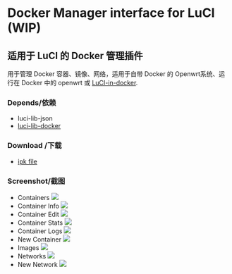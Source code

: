 # Docker Manager interface for LuCI (WIP)

## 适用于 LuCI 的 Docker 管理插件
用于管理 Docker 容器、镜像、网络，适用于自带 Docker 的 Openwrt系统、运行在 Docker 中的 openwrt 或 [LuCI-in-docker](https://github.com/lisaac/luci-in-docker).

### Depends/依赖
- luci-lib-json
- [luci-lib-docker](https://github.com/lisaac/luci-lib-docker)

### Download /下载
- [ipk file](https://github.com/lisaac/luci-lib-docker/releases)

### Screenshot/截图
- Containers
![](https://raw.githubusercontent.com/lisaac/luci-app-docker/master/doc/containers.png)
- Container Info
![](https://raw.githubusercontent.com/lisaac/luci-app-docker/master/doc/container_info.png)
- Container Edit
![](https://raw.githubusercontent.com/lisaac/luci-app-docker/master/doc/container_edit.png)
- Container Stats
![](https://raw.githubusercontent.com/lisaac/luci-app-docker/master/doc/container_stats.png)
- Container Logs
![](https://raw.githubusercontent.com/lisaac/luci-app-docker/master/doc/container_logs.png)
- New Container
![](https://raw.githubusercontent.com/lisaac/luci-app-docker/master/doc/new_container.png)
- Images
![](https://raw.githubusercontent.com/lisaac/luci-app-docker/master/doc/images.png)
- Networks
![](https://raw.githubusercontent.com/lisaac/luci-app-docker/master/doc/networks.png)
- New Network
![](https://raw.githubusercontent.com/lisaac/luci-app-docker/master/doc/new_network.png)
